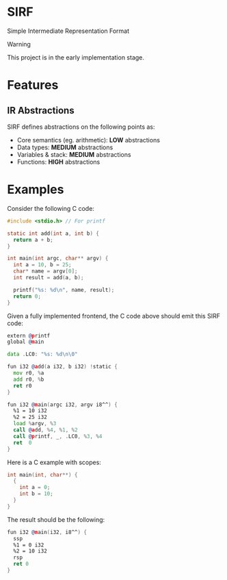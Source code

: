 # SIRF
Simple Intermediate Representation Format

> [!WARNING]
> This project is in the early implementation stage.

# Features

## IR Abstractions

SIRF defines abstractions on the following points as:
- Core semantics (eg. arithmetic): **LOW** abstractions
- Data types: **MEDIUM** abstractions
- Variables & stack: **MEDIUM** abstractions
- Functions: **HIGH** abstractions

# Examples

Consider the following C code:
```c
#include <stdio.h> // For printf

static int add(int a, int b) {
  return a + b;
}

int main(int argc, char** argv) {
  int a = 10, b = 25;
  char* name = argv[0];
  int result = add(a, b);

  printf("%s: %d\n", name, result);
  return 0;
}
```

Given a fully implemented frontend, the C code above should emit this SIRF code:
```asm
extern @printf
global @main

data .LC0: "%s: %d\n\0"

fun i32 @add(a i32, b i32) !static {
  mov r0, %a
  add r0, %b
  ret r0
}

fun i32 @main(argc i32, argv i8^^) {
  %1 = 10 i32
  %2 = 25 i32
  load %argv, %3
  call @add, %4, %1, %2
  call @printf, _, .LC0, %3, %4
  ret  0
}
```

Here is a C example with scopes:
```c
int main(int, char**) {
  {
    int a = 0;
    int b = 10;
  }
}
```

The result should be the following:
```asm
fun i32 @main(i32, i8^^) {
  ssp
  %1 = 0 i32
  %2 = 10 i32
  rsp
  ret 0
}
```
